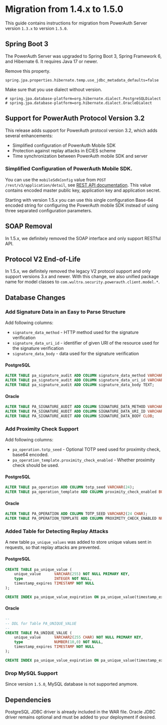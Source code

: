 # Migration from 1.4.x to 1.5.0

This guide contains instructions for migration from PowerAuth Server version `1.3.x` to version `1.5.0`.

## Spring Boot 3

The PowerAuth Server was upgraded to Spring Boot 3, Spring Framework 6, and Hibernate 6.
It requires Java 17 or newer.

Remove this property.

`spring.jpa.properties.hibernate.temp.use_jdbc_metadata_defaults=false`

Make sure that you use dialect without version.

```properties
# spring.jpa.database-platform=org.hibernate.dialect.PostgreSQLDialect
# spring.jpa.database-platform=org.hibernate.dialect.OracleDialect
```

## Support for PowerAuth Protocol Version 3.2

This release adds support for PowerAuth protocol version 3.2, which adds several enhancements:
- Simplified configuration of PowerAuth Mobile SDK
- Protection against replay attacks in ECIES scheme
- Time synchronization between PowerAuth mobile SDK and server

### Simplified Configuration of PowerAuth Mobile SDK. 

You can use the `mobileSdkConfig` value from `POST /rest/v3/application/detail`, see [REST API documentation](https://github.com/wultra/powerauth-server/blob/develop/docs/WebServices-Methods.md#method-getapplicationdetail). This value contains encoded master public key, application key and application secret.

Starting with version 1.5.x you can use this single configuration Base-64 encoded string for configuring the PowerAuth mobile SDK instead of using three separated configuration parameters.

## SOAP Removal

In 1.5.x, we definitely removed the SOAP interface and only support RESTful API.

## Protocol V2 End-of-Life

In 1.5.x, we definitely removed the legacy V2 protocol support and only support versions 3.x and newer. With this change, we also unified package name for model classes to `com.wultra.security.powerauth.client.model.*`.

## Database Changes

### Add Signature Data in an Easy to Parse Structure

Add following columns:
 - `signature_data_method` - HTTP method used for the signature verification
 - `signature_data_uri_id` - identifier of given URI of the resource used for the signature verification
 - `signature_data_body` - data used for the signature verification

#### PostgreSQL

```sql
ALTER TABLE pa_signature_audit ADD COLUMN signature_data_method VARCHAR(32);
ALTER TABLE pa_signature_audit ADD COLUMN signature_data_uri_id VARCHAR(255);
ALTER TABLE pa_signature_audit ADD COLUMN signature_data_body TEXT;
```

#### Oracle

```sql
ALTER TABLE PA_SIGNATURE_AUDIT ADD COLUMN SIGNATURE_DATA_METHOD VARCHAR2(32 CHAR);
ALTER TABLE PA_SIGNATURE_AUDIT ADD COLUMN SIGNATURE_DATA_URI_ID VARCHAR2(255 CHAR);
ALTER TABLE PA_SIGNATURE_AUDIT ADD COLUMN SIGNATURE_DATA_BODY CLOB;
```


### Add Proximity Check Support

Add following columns:
- `pa_operation.totp_seed` - Optional TOTP seed used for proximity check, base64 encoded.
- `pa_operation_template.proximity_check_enabled` - Whether proximity check should be used.


#### PostgreSQL

```sql
ALTER TABLE pa_operation ADD COLUMN totp_seed VARCHAR(24);
ALTER TABLE pa_operation_template ADD COLUMN proximity_check_enabled BOOLEAN NOT NULL DEFAULT FALSE;
```


#### Oracle

```sql
ALTER TABLE PA_OPERATION ADD COLUMN TOTP_SEED VARCHAR2(24 CHAR);
ALTER TABLE PA_OPERATION_TEMPLATE ADD COLUMN PROXIMITY_CHECK_ENABLED NUMBER(1, 0) DEFAULT 0 NOT NULL;
```

### Added Table for Detecting Replay Attacks

A new table `pa_unique_values` was added to store unique values sent in requests, so that replay attacks are prevented.

#### PostgreSQL

```sql
CREATE TABLE pa_unique_value (
    unique_value      VARCHAR(255) NOT NULL PRIMARY KEY,
    type              INTEGER NOT NULL,
    timestamp_expires TIMESTAMP NOT NULL
);

CREATE INDEX pa_unique_value_expiration ON pa_unique_value(timestamp_expires);
```

#### Oracle

```sql
--
-- DDL for Table PA_UNIQUE_VALUE
--
CREATE TABLE PA_UNIQUE_VALUE (
    unique_value      VARCHAR2(255 CHAR) NOT NULL PRIMARY KEY,
    type              NUMBER(10,0) NOT NULL,
    timestamp_expires TIMESTAMP NOT NULL
);

CREATE INDEX pa_unique_value_expiration ON pa_unique_value(timestamp_expires);
```

### Drop MySQL Support

Since version `1.5.0`, MySQL database is not supported anymore.


## Dependencies

PostgreSQL JDBC driver is already included in the WAR file.
Oracle JDBC driver remains optional and must be added to your deployment if desired.
